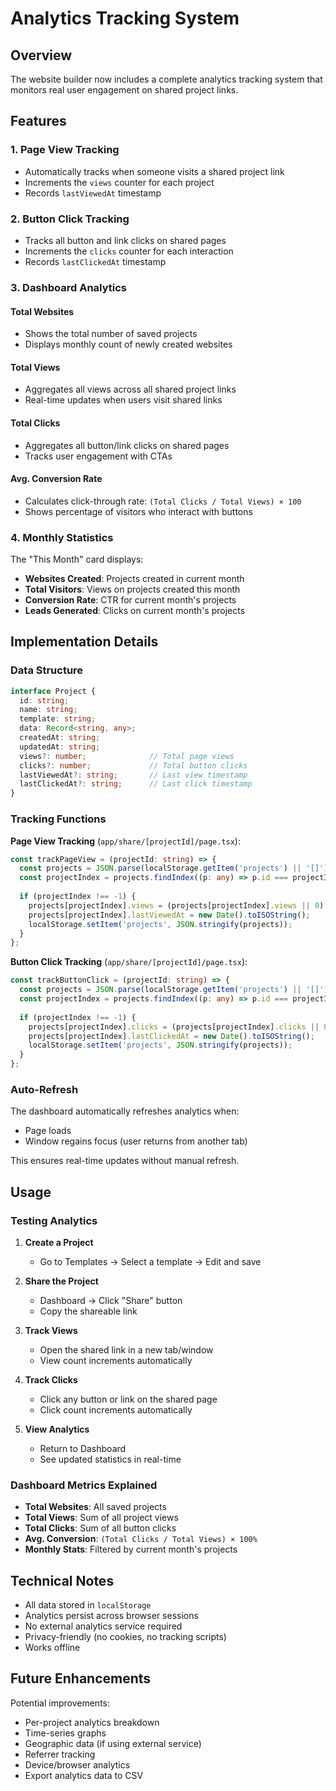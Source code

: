# Analytics Tracking System

## Overview
The website builder now includes a complete analytics tracking system that monitors real user engagement on shared project links.

## Features

### 1. **Page View Tracking**
- Automatically tracks when someone visits a shared project link
- Increments the `views` counter for each project
- Records `lastViewedAt` timestamp

### 2. **Button Click Tracking**
- Tracks all button and link clicks on shared pages
- Increments the `clicks` counter for each interaction
- Records `lastClickedAt` timestamp

### 3. **Dashboard Analytics**

#### Total Websites
- Shows the total number of saved projects
- Displays monthly count of newly created websites

#### Total Views
- Aggregates all views across all shared project links
- Real-time updates when users visit shared links

#### Total Clicks
- Aggregates all button/link clicks on shared pages
- Tracks user engagement with CTAs

#### Avg. Conversion Rate
- Calculates click-through rate: `(Total Clicks / Total Views) × 100`
- Shows percentage of visitors who interact with buttons

### 4. **Monthly Statistics**
The "This Month" card displays:
- **Websites Created**: Projects created in current month
- **Total Visitors**: Views on projects created this month
- **Conversion Rate**: CTR for current month's projects
- **Leads Generated**: Clicks on current month's projects

## Implementation Details

### Data Structure
```typescript
interface Project {
  id: string;
  name: string;
  template: string;
  data: Record<string, any>;
  createdAt: string;
  updatedAt: string;
  views?: number;              // Total page views
  clicks?: number;             // Total button clicks
  lastViewedAt?: string;       // Last view timestamp
  lastClickedAt?: string;      // Last click timestamp
}
```

### Tracking Functions

**Page View Tracking** (`app/share/[projectId]/page.tsx`):
```typescript
const trackPageView = (projectId: string) => {
  const projects = JSON.parse(localStorage.getItem('projects') || '[]');
  const projectIndex = projects.findIndex((p: any) => p.id === projectId);
  
  if (projectIndex !== -1) {
    projects[projectIndex].views = (projects[projectIndex].views || 0) + 1;
    projects[projectIndex].lastViewedAt = new Date().toISOString();
    localStorage.setItem('projects', JSON.stringify(projects));
  }
};
```

**Button Click Tracking** (`app/share/[projectId]/page.tsx`):
```typescript
const trackButtonClick = (projectId: string) => {
  const projects = JSON.parse(localStorage.getItem('projects') || '[]');
  const projectIndex = projects.findIndex((p: any) => p.id === projectId);
  
  if (projectIndex !== -1) {
    projects[projectIndex].clicks = (projects[projectIndex].clicks || 0) + 1;
    projects[projectIndex].lastClickedAt = new Date().toISOString();
    localStorage.setItem('projects', JSON.stringify(projects));
  }
};
```

### Auto-Refresh
The dashboard automatically refreshes analytics when:
- Page loads
- Window regains focus (user returns from another tab)

This ensures real-time updates without manual refresh.

## Usage

### Testing Analytics

1. **Create a Project**
   - Go to Templates → Select a template → Edit and save

2. **Share the Project**
   - Dashboard → Click "Share" button
   - Copy the shareable link

3. **Track Views**
   - Open the shared link in a new tab/window
   - View count increments automatically

4. **Track Clicks**
   - Click any button or link on the shared page
   - Click count increments automatically

5. **View Analytics**
   - Return to Dashboard
   - See updated statistics in real-time

### Dashboard Metrics Explained

- **Total Websites**: All saved projects
- **Total Views**: Sum of all project views
- **Total Clicks**: Sum of all button clicks
- **Avg. Conversion**: `(Total Clicks / Total Views) × 100%`
- **Monthly Stats**: Filtered by current month's projects

## Technical Notes

- All data stored in `localStorage`
- Analytics persist across browser sessions
- No external analytics service required
- Privacy-friendly (no cookies, no tracking scripts)
- Works offline

## Future Enhancements

Potential improvements:
- Per-project analytics breakdown
- Time-series graphs
- Geographic data (if using external service)
- Referrer tracking
- Device/browser analytics
- Export analytics data to CSV
